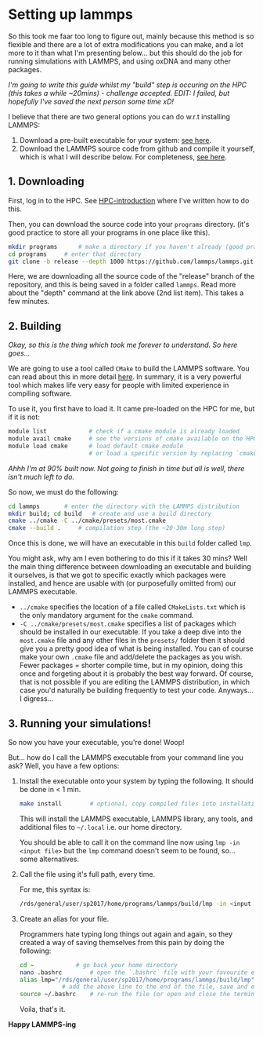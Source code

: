 # Setting up lammps

So this took me faar too long to figure out, mainly because this method is so flexible and there are a lot of extra modifications you can make, and a lot more to it than what I'm presenting below... but this should do the job for running simulations with LAMMPS, and using oxDNA and many other packages. 

_I'm going to write this guide whilst my "build" step is occuring on the HPC (this takes a while ~20mins) - challenge accepted. EDIT: I failed, but hopefully I've saved the next person some time xD!_

I believe that there are two general options you can do w.r.t installing LAMMPS:

1. Download a pre-built executable for your system: [see here](https://docs.lammps.org/Install.html).
2. Download the LAMMPS source code from github and compile it yourself, which is what I will describe below. For completeness, [see here](https://docs.lammps.org/Install_git.html).

## 1. Downloading

First, log in to the HPC. See [HPC-introduction](https://github.com/softnanolab/hpc-tutorial/tree/main/HPC-intro) where I've written how to do this.

Then, you can download the source code into your `programs` directory. (it's good practice to store all your programs in one place like this).

```bash
mkdir programs		# make a directory if you haven't already (good practice to store things in one place)
cd programs		# enter that directory
git clone -b release --depth 1000 https://github.com/lammps/lammps.git lammps 
```
Here, we are downloading all the source code of the "release" branch of the repository, and this is being saved in a folder called `lammps`. Read more about the "depth" command at the link above (2nd list item). This takes a few minutes.

## 2. Building

_Okay, so this is the thing which took me forever to understand. So here goes..._

We are going to use a tool called `CMake` to build the LAMMPS software. You can read about this in more detail [here](https://docs.lammps.org/Build_cmake.html). In summary, it is a very powerful tool which makes life very easy for people with limited experience in compiling software.

To use it, you first have to load it. It came pre-loaded on the HPC for me, but if it is not:

```bash
module list            # check if a cmake module is already loaded
module avail cmake     # see the versions of cmake available on the HPC
module load cmake      # load default cmake module
                       # or load a specific version by replacing `cmake` with, e.g., `cmake/3.9.0`
```

_Ahhh I'm at 90% built now. Not going to finish in time but all is well, there isn't much left to do._

So now, we must do the following:

```bash
cd lammps		# enter the directory with the LAMMPS distribution
mkdir build; cd build	# create and use a build directory
cmake ../cmake -C ../cmake/presets/most.cmake 
cmake --build .		# compilation step (the ~20-30m long step)
```

Once this is done, we will have an executable in this `build` folder called `lmp`.

You might ask, why am I even bothering to do this if it takes 30 mins? Well the main thing difference between downloading an executable and building it ourselves, is that we got to specific exactly which packages were installed, and hence are usable with (or purposefully omitted from) our LAMMPS executable.

- `../cmake` specifies the location of a file called `CMakeLists.txt` which is the only mandatory argument for the `cmake` command.
- `-C ../cmake/presets/most.cmake` specifies a list of packages which should be installed in our executable. If you take a deep dive into the `most.cmake` file and any other files in the `presets/` folder then it should give you a pretty good idea of what is being installed. You can of course make your own `.cmake` file and add/delete the packages as you wish. Fewer packages = shorter compile time, but in my opinion, doing this once and forgeting about it is probably the best way forward. Of course, that is not possible if you are editing the LAMMPS distribution, in which case you'd naturally be building frequently to test your code. Anyways... I digress...

## 3. Running your simulations!

So now you have your executable, you're done! Woop!

But... how do I call the LAMMPS executable from your command line you ask? Well, you have a few options:

1. Install the executable onto your system by typing the following. It should be done in < 1 min.

	```bash
	make install		# optional, copy compiled files into installation location
	
	```
	
	This will install the LAMMPS executable, LAMMPS library, any tools, and additional files to `~/.local` i.e. our home directory.

	You should be able to call it on the command line now using `lmp -in <input file>` but the `lmp` command doesn't seem to be found, so... some alternatives.

2. Call the file using it's full path, every time.
	
	For me, this syntax is:

	```bash
	/rds/general/user/sp2017/home/programs/lammps/build/lmp -in <input file>
	```

3. Create an alias for your file.

	Programmers hate typing long things out again and again, so they created a way of saving themselves from this pain by doing the following:

	```bash
	cd ~			# go back your home directory
	nano .bashrc		# open the `.bashrc` file with your favourite editor
	alias lmp="/rds/general/user/sp2017/home/programs/lammps/build/lmp"
				# add the above line to the end of the file, save and exit (Ctrl+S, Ctrl+X)
	source ~/.bashrc	# re-run the file (or open and close the terminal)
	```
	
	Voila, that's it.

**Happy LAMMPS-ing**
